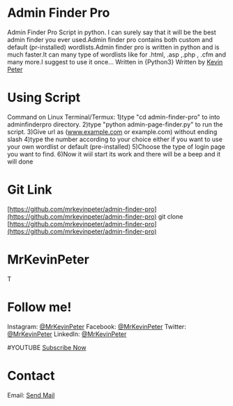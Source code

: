# Admin Finder Pro
Admin Finder Pro Script in python.
I can surely say that it will be the best admin finder you ever used.Admin finder pro contains both custom and default (pr-installed) wordlists.Admin finder pro is written in python and is much faster.It can many type of wordlists like for .html, .asp ,.php , .cfm and many more.I suggest to use it once...
Written in {Python3}
Written by [Kevin Peter](https://github.com/mrkevinpeter)

# Using Script
Command on Linux Terminal/Termux:
1)type "cd admin-finder-pro" to into adminfinderpro directory.
2)type "python  admin-page-finder.py" to run the script.
3)Give url as (www.example.com or example.com) without ending slash
4)type the  number according to your choice either if you want to use your own wordlist or default (pre-installed)
5)Choose the type of login page you want to find.
6)Now it wiil start its work and there will be a beep and it will done
# Git Link
[https://github.com/mrkevinpeter/admin-finder-pro](https://github.com/mrkevinpeter/admin-finder-pro)
git clone [https://github.com/mrkevinpeter/admin-finder-pro](https://github.com/mrkevinpeter/admin-finder-pro)

# MrKevinPeter
T
# Follow me!
Instagram: [@MrKevinPeter](https://instagram.com/mrkevinpeter)
Facebook: [@MrKevinPeter](https://facebook.com/mrkevinpeter)
Twitter: [@MrKevinPeter](https://twitter.com/mrkevinpeter)
LinkedIn: [@MrKevinPeter](https://linkedin.com/mrkevinpeter)

#YOUTUBE
[Subscribe Now](https://www.youtube.com/channel/hackerlaboratory) 

# Contact
Email: [Send Mail](mailto:mrkevinpeter.info@Gmail.Com)